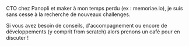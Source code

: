 CTO chez Panopli et maker à mon temps perdu (ex : memoriae.io), je suis sans cesse à la recherche de nouveaux challenges.

Si vous avez besoin de conseils, d'accompagnement ou encore de développements (y comprit from scratch) alors prenons un café pour en discuter !
